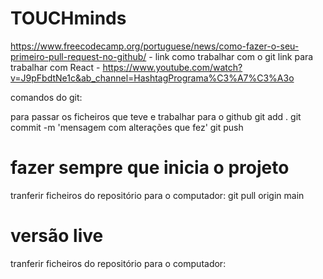 # TOUCHminds

https://www.freecodecamp.org/portuguese/news/como-fazer-o-seu-primeiro-pull-request-no-github/ - link como trabalhar com o git
link para trabalhar com React - https://www.youtube.com/watch?v=J9pFbdtNe1c&ab_channel=HashtagPrograma%C3%A7%C3%A3o

comandos do git:
 
 para passar os ficheiros que teve e trabalhar para o github
   git add .
   git commit -m 'mensagem com alterações que fez'
   git push 

#  fazer sempre que inicia o projeto 
 tranferir ficheiros do repositório para o computador: 
  git pull origin main 


#  versão live
 tranferir ficheiros do repositório para o computador: 
   